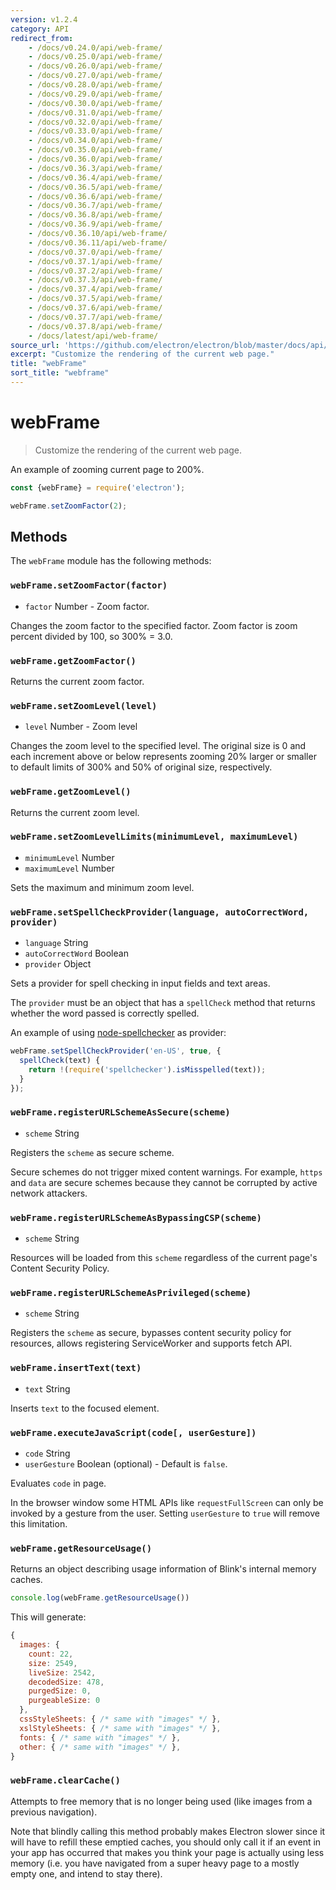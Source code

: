 ```yaml
---
version: v1.2.4
category: API
redirect_from:
    - /docs/v0.24.0/api/web-frame/
    - /docs/v0.25.0/api/web-frame/
    - /docs/v0.26.0/api/web-frame/
    - /docs/v0.27.0/api/web-frame/
    - /docs/v0.28.0/api/web-frame/
    - /docs/v0.29.0/api/web-frame/
    - /docs/v0.30.0/api/web-frame/
    - /docs/v0.31.0/api/web-frame/
    - /docs/v0.32.0/api/web-frame/
    - /docs/v0.33.0/api/web-frame/
    - /docs/v0.34.0/api/web-frame/
    - /docs/v0.35.0/api/web-frame/
    - /docs/v0.36.0/api/web-frame/
    - /docs/v0.36.3/api/web-frame/
    - /docs/v0.36.4/api/web-frame/
    - /docs/v0.36.5/api/web-frame/
    - /docs/v0.36.6/api/web-frame/
    - /docs/v0.36.7/api/web-frame/
    - /docs/v0.36.8/api/web-frame/
    - /docs/v0.36.9/api/web-frame/
    - /docs/v0.36.10/api/web-frame/
    - /docs/v0.36.11/api/web-frame/
    - /docs/v0.37.0/api/web-frame/
    - /docs/v0.37.1/api/web-frame/
    - /docs/v0.37.2/api/web-frame/
    - /docs/v0.37.3/api/web-frame/
    - /docs/v0.37.4/api/web-frame/
    - /docs/v0.37.5/api/web-frame/
    - /docs/v0.37.6/api/web-frame/
    - /docs/v0.37.7/api/web-frame/
    - /docs/v0.37.8/api/web-frame/
    - /docs/latest/api/web-frame/
source_url: 'https://github.com/electron/electron/blob/master/docs/api/web-frame.md'
excerpt: "Customize the rendering of the current web page."
title: "webFrame"
sort_title: "webframe"
---
```


# webFrame

> Customize the rendering of the current web page.

An example of zooming current page to 200%.

```javascript
const {webFrame} = require('electron');

webFrame.setZoomFactor(2);
```

## Methods

The `webFrame` module has the following methods:

### `webFrame.setZoomFactor(factor)`

* `factor` Number - Zoom factor.

Changes the zoom factor to the specified factor. Zoom factor is
zoom percent divided by 100, so 300% = 3.0.

### `webFrame.getZoomFactor()`

Returns the current zoom factor.

### `webFrame.setZoomLevel(level)`

* `level` Number - Zoom level

Changes the zoom level to the specified level. The original size is 0 and each
increment above or below represents zooming 20% larger or smaller to default
limits of 300% and 50% of original size, respectively.

### `webFrame.getZoomLevel()`

Returns the current zoom level.

### `webFrame.setZoomLevelLimits(minimumLevel, maximumLevel)`

* `minimumLevel` Number
* `maximumLevel` Number

Sets the maximum and minimum zoom level.

### `webFrame.setSpellCheckProvider(language, autoCorrectWord, provider)`

* `language` String
* `autoCorrectWord` Boolean
* `provider` Object

Sets a provider for spell checking in input fields and text areas.

The `provider` must be an object that has a `spellCheck` method that returns
whether the word passed is correctly spelled.

An example of using [node-spellchecker][spellchecker] as provider:

```javascript
webFrame.setSpellCheckProvider('en-US', true, {
  spellCheck(text) {
    return !(require('spellchecker').isMisspelled(text));
  }
});
```

### `webFrame.registerURLSchemeAsSecure(scheme)`

* `scheme` String

Registers the `scheme` as secure scheme.

Secure schemes do not trigger mixed content warnings. For example, `https` and
`data` are secure schemes because they cannot be corrupted by active network
attackers.

### `webFrame.registerURLSchemeAsBypassingCSP(scheme)`

* `scheme` String

Resources will be loaded from this `scheme` regardless of the current page's
Content Security Policy.

### `webFrame.registerURLSchemeAsPrivileged(scheme)`

* `scheme` String

Registers the `scheme` as secure, bypasses content security policy for resources,
allows registering ServiceWorker and supports fetch API.

### `webFrame.insertText(text)`

* `text` String

Inserts `text` to the focused element.

### `webFrame.executeJavaScript(code[, userGesture])`

* `code` String
* `userGesture` Boolean (optional) - Default is `false`.

Evaluates `code` in page.

In the browser window some HTML APIs like `requestFullScreen` can only be
invoked by a gesture from the user. Setting `userGesture` to `true` will remove
this limitation.

### `webFrame.getResourceUsage()`

Returns an object describing usage information of Blink's internal memory
caches.

```javascript
console.log(webFrame.getResourceUsage())
```

This will generate:

```javascript
{
  images: {
    count: 22,
    size: 2549,
    liveSize: 2542,
    decodedSize: 478,
    purgedSize: 0,
    purgeableSize: 0
  },
  cssStyleSheets: { /* same with "images" */ },
  xslStyleSheets: { /* same with "images" */ },
  fonts: { /* same with "images" */ },
  other: { /* same with "images" */ },
}
```

### `webFrame.clearCache()`

Attempts to free memory that is no longer being used (like images from a
previous navigation).

Note that blindly calling this method probably makes Electron slower since it
will have to refill these emptied caches, you should only call it if an event
in your app has occurred that makes you think your page is actually using less
memory (i.e. you have navigated from a super heavy page to a mostly empty one,
and intend to stay there).

[spellchecker]: https://github.com/atom/node-spellchecker
